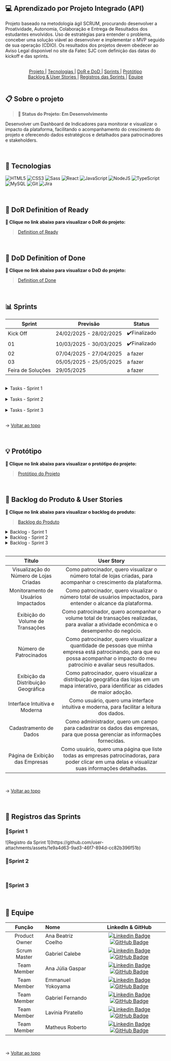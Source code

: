 ## 💻 Aprendizado por Projeto Integrado (API) 

Projeto baseado na metodologia ágil SCRUM, procurando desenvolver a Proatividade, Autonomia, Colaboração e Entrega de Resultados dos estudantes envolvidos.
Uso de estratégias para entender o problema, conceber uma solução viável ao desenvolver e implementar o MVP seguido de sua operação (CDIO). 
Os resultados dos projetos devem obedecer ao Aviso Legal disponível no site da Fatec SJC com definição das datas do kickoff e das sprints.

<br>

<span id="sumario">

<div align=center>
<a href ="#projeto"> Projeto </a> | <a href ="#tecnologias"> Tecnologias </a> | <a href ="#dor-dod"> DoR e DoD </a> | <a href ="#sprints"> Sprints </a> | <a href ="#protótipo"> Protótipo </a> <br>
<a href ="#backlog&userstories"> Backlog & User Stories </a> | <a href ="#registros"> Registros das Sprints </a> | <a href ="#equipe"> Equipe </a>
</div>

<br>

<span id="projeto">

## 📋 Sobre o projeto
> **📌 Status do Projeto: Em Desenvolvimento**
 
Desenvolver um Dashboard de Indicadores para monitorar e visualizar o impacto da plataforma, facilitando o acompanhamento do crescimento do projeto e oferecendo dados estratégicos e detalhados para patrocinadores e stakeholders.
 
<br>
 
<span id="tecnologias">
 
## 🔧 Tecnologias

![HTML5](https://img.shields.io/badge/HTML5-E34F26?style=for-the-badge&logo=html5&logoColor=white) ![CSS3](https://img.shields.io/badge/CSS3-1572B6?style=for-the-badge&logo=css3&logoColor=white) ![Sass](https://img.shields.io/badge/Sass-000?style=for-the-badge&logo=sass) ![React](https://img.shields.io/badge/React-20232A?style=for-the-badge&logo=react&logoColor=61DAFB) ![JavaScript](https://img.shields.io/badge/JavaScript-F7DF1E?style=for-the-badge&logo=javascript&logoColor=black) ![NodeJS](https://img.shields.io/badge/node.js-6DA55F?style=for-the-badge&logo=node.js&logoColor=white) ![TypeScript](https://img.shields.io/badge/typescript-%23007ACC.svg?style=for-the-badge&logo=typescript&logoColor=white) ![MySQL](https://img.shields.io/badge/MySQL-00000F?style=for-the-badge&logo=mysql&logoColor=white) ![Git](https://img.shields.io/badge/GIT-E44C30?style=for-the-badge&logo=git&logoColor=white) ![Jira](https://img.shields.io/badge/jira-%230A0FFF.svg?style=for-the-badge&logo=jira&logoColor=white) 
 
<br>

 <span id="dor-dod">

## 📍 DoR Definition of Ready
**:link: Clique no link abaixo para visualizar o DoR do projeto:**  
> [Definition of Ready](https://docs.google.com/document/d/1_yX0LBt2_SmMM5A1oGvAi57aOLmhgI5GVjWYFB8OikM/edit?usp=sharing)

<br>

## 📍 DoD Definition of Done
**:link: Clique no link abaixo para visualizar o DoD do projeto:**  
> [Definition of Done](https://docs.google.com/document/d/142-spFvZzo04tRTbLO0dZs-c4uruG32qb-unrMd3bJ0/edit?usp=sharing)

<br>
 
 <span id="sprints">

## 📊 Sprints
 
Sprint | Previsão | Status|
|------|--------|------|
|Kick Off | 24/02/2025 - 28/02/2025 |✔️Finalizado|
|01 | 10/03/2025 - 30/03/2025 |✔️Finalizado|
|02|  07/04/2025 - 27/04/2025 |a fazer|
|03| 05/05/2025 - 25/05/2025 |a fazer|
|Feira de Soluções| 29/05/2025 |a fazer|
 
<br>

<details>
  <summary>Tasks - Sprint 1</summary>
 
- [x] Criar Componentes no React;
- [x] Criar Página Principal do Dashboard;
- [x] Criar Gráfico Simulando Dados Reais;
- [x] Criar Lógica de Criação Dinâmica das Rotas;
- [x] Implementar Estilização.
</details>

<br>

<details>
  <summary>Tasks - Sprint 2</summary>
- [ ]
</details>

<br>

<details>
  <summary>Tasks - Sprint 3</summary>
- [ ]
</details> 

<br>

→ <a href="#sumario"> Voltar ao topo </a>

<br>

<span id="protótipo">

## 💡 Protótipo
**:link: Clique no link abaixo para visualizar o protótipo do projeto:**  
> [Protótipo do Projeto](https://www.figma.com/design/SH4lK6gOZIokeUNJQtBIiI/GeneSys-API?node-id=0-1&p=f&t=shfLLSMznF3evchS-0)

<br>

<span id="backlog&userstories">

## 🎯 Backlog do Produto & User Stories
**:link: Clique no link abaixo para visualizar o backlog do produto:**  
> [Backlog do Produto](https://docs.google.com/spreadsheets/d/1-QpBBtd0Oluz9lutFUXGW1rQKdcMt9MUiGGMR-kGaT4/edit?usp=sharing)

<details>
     <summary>Backlog - Sprint 1</summary>
      <div align="center">
      <br>

| ID |   Prioridade   |   Título   |   User Story   |   Requisito   |
| --- | --- | --- | --- | --- |
| BL01 | ALTA | Visão Geral do Dashboard |Como patrocinador, quero acessar um dashboard geral da plataforma, para visualizar os principais indicadores de crescimento.| 1 |
| BL02 | ALTA | Visualização do Número de Lojas Criadas |Como patrocinador, quero visualizar o número total de lojas criadas, para acompanhar o crescimento da plataforma.| 2 |
| BL03 | ALTA | Monitoramento de Usuários Impactados |Como patrocinador, quero visualizar o número total de usuários impactados, para entender o alcance da plataforma.| 3 |
| BL04 | ALTA | Exibição do Volume de Transações |Como patrocinador, quero acompanhar o volume total de transações realizadas, para avaliar a atividade econômica e o desempenho do negócio.| 4 |
| BL05 | ALTA | Número de Patrocinados | Como patrocinador, quero visualizar a quantidade de pessoas que minha empresa está patrocinando, para que eu possa acompanhar o impacto do meu patrocínio e avaliar seus resultados.| 5 |

  </details>

<details>
     <summary>Backlog - Sprint 2</summary>
      <div align="center">
      <br>

| ID |   Prioridade   |   Título   |   User Story   |   Requisito   |
| --- | --- | --- | --- | --- |
| BL06 | ALTA | Exibição da Distribuição Geográfica |Como patrocinador, quero visualizar a distribuição geográfica das lojas em um mapa interativo, para identificar as cidades de maior adoção.| 6 |
| BL08 | BAIXA | Cadastramento de Dados | Como administrador, quero um campo para cadastrar os dados das empresas, para que possa gerenciar as informações fornecidas.| 8 |
| BL09 | BAIXA | Página de Exibição das Empresas | Como usuário, quero acessar uma página que liste todas as empresas patrocinadoras, para poder clicar em uma delas e visualizar suas informações detalhadas.| 9 |

  </details>

<details>
     <summary>Backlog - Sprint 3</summary>
      <div align="center">
      <br>

| ID |   Prioridade   |   Título   |   User Story   |   Requisito   |
| --- | --- | --- | --- | --- |
| BL07 | MÉDIA | Interface Intuitiva e Moderna |Como usuário, quero uma interface intuitiva, responsiva e moderna, para facilitar a leitura dos dados.| 7 |

  </details>

<br>


|          Título           |                     User Story                      |
| :-------------------: | :----------------------------------------------------------: |
| Visualização do Número de Lojas Criadas |Como patrocinador, quero visualizar o número total de lojas criadas, para acompanhar o crescimento da plataforma.|
| Monitoramento de Usuários Impactados |Como patrocinador, quero visualizar o número total de usuários impactados, para entender o alcance da plataforma.|
| Exibição do Volume de Transações |Como patrocinador, quero acompanhar o volume total de transações realizadas, para avaliar a atividade econômica e o desempenho do negócio.|
| Número de Patrocinados | Como patrocinador, quero visualizar a quantidade de pessoas que minha empresa está patrocinando, para que eu possa acompanhar o impacto do meu patrocínio e avaliar seus resultados.|
| Exibição da Distribuição Geográfica |Como patrocinador, quero visualizar a distribuição geográfica das lojas em um mapa interativo, para identificar as cidades de maior adoção.|
| Interface Intuitiva e Moderna |Como usuário, quero uma interface intuitiva e moderna, para facilitar a leitura dos dados.| 
| Cadastramento de Dados | Como administrador, quero um campo para cadastrar os dados das empresas, para que possa gerenciar as informações fornecidas.| 
| Página de Exibição das Empresas | Como usuário, quero uma página que liste todas as empresas patrocinadoras, para poder clicar em uma delas e visualizar suas informações detalhadas.|

<br>

→ <a href="#sumario"> Voltar ao topo </a>

<br>

<span id="registros">

## 📸 Registros das Sprints

<h3>📌Sprint 1</h3>
![Registro da Sprint 1](https://github.com/user-attachments/assets/1e9a4d63-9ad3-46f7-894d-cc82b396f51b)

<br>

<h3>📌Sprint 2</h3>

<br>

<h3>📌Sprint 3</h3>

<br>

<span id="equipe">

## 👤 Equipe
|    Função     | Nome                                  |                                                                                                                                                      LinkedIn & GitHub                                                                                                                                                      |
| :-----------: | :------------------------------------ | :-------------------------------------------------------------------------------------------------------------------------------------------------------------------------------------------------------------------------------------------------------------------------------------------------------------------------: |
| Product Owner |   Ana Beatriz Coelho         |     [![Linkedin Badge](https://img.shields.io/badge/Linkedin-blue?style=flat-square&logo=Linkedin&logoColor=white)](https://www.linkedin.com/in/abeatrizcoelho/) [![GitHub Badge](https://img.shields.io/badge/GitHub-111217?style=flat-square&logo=github&logoColor=white)](https://github.com/abeatrizdscoelho)              |
| Scrum Master  | Gabriel Calebe |      [![Linkedin Badge](https://img.shields.io/badge/Linkedin-blue?style=flat-square&logo=Linkedin&logoColor=white)](https://www.linkedin.com/in/gabriel-medeiros-516ab3325/) [![GitHub Badge](https://img.shields.io/badge/GitHub-111217?style=flat-square&logo=github&logoColor=white)](https://github.com/gbmedeiros00)          |
|  Team Member  | Ana Júlia Gaspar |         [![Linkedin Badge](https://img.shields.io/badge/Linkedin-blue?style=flat-square&logo=Linkedin&logoColor=white)](https://www.linkedin.com/in/ana-gaspar-957775325/) [![GitHub Badge](https://img.shields.io/badge/GitHub-111217?style=flat-square&logo=github&logoColor=white)](https://github.com/anajgaspar)        |
| Team Member |   Emmanuel Yokoyama         |     [![Linkedin Badge](https://img.shields.io/badge/Linkedin-blue?style=flat-square&logo=Linkedin&logoColor=white)](https://www.linkedin.com/in/emmanuelyokoyama/) [![GitHub Badge](https://img.shields.io/badge/GitHub-111217?style=flat-square&logo=github&logoColor=white)](https://github.com/EmmanuelJYokoyama)              |
| Team Member |   Gabriel Fernando       |     [![Linkedin Badge](https://img.shields.io/badge/Linkedin-blue?style=flat-square&logo=Linkedin&logoColor=white)](https://www.linkedin.com/in/gabriel-fernando-bb430b330) [![GitHub Badge](https://img.shields.io/badge/GitHub-111217?style=flat-square&logo=github&logoColor=white)](https://github.com/Gabriel-Fernando-Lima)              |
| Team Member |   Lavínia Piratello         |     [![Linkedin Badge](https://img.shields.io/badge/Linkedin-blue?style=flat-square&logo=Linkedin&logoColor=white)](https://www.linkedin.com/in/lavinia-piratello-6a82101b1/) [![GitHub Badge](https://img.shields.io/badge/GitHub-111217?style=flat-square&logo=github&logoColor=white)](https://github.com/laviniappiratello)             |
| Team Member | Matheus Roberto |      [![Linkedin Badge](https://img.shields.io/badge/Linkedin-blue?style=flat-square&logo=Linkedin&logoColor=white)](https://www.linkedin.com/in/matheus-r-castro-70091a32b/?utm_source=share&utm_campaign=share_via&utm_content=profile&utm_medium=android_app) [![GitHub Badge](https://img.shields.io/badge/GitHub-111217?style=flat-square&logo=github&logoColor=white)](https://github.com/Matheus-Roberto-Castro)          |

<br>

→ <a href="#sumario"> Voltar ao topo </a>
